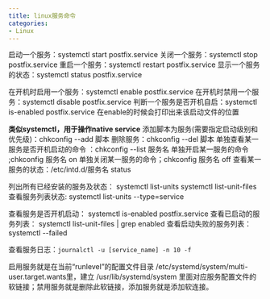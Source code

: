 ```yaml
---
title: linux服务命令
categories:
- Linux
---
```

启动一个服务：systemctl start postfix.service
关闭一个服务：systemctl stop postfix.service
重启一个服务：systemctl restart postfix.service
显示一个服务的状态：systemctl status postfix.service

在开机时启用一个服务：systemctl enable postfix.service
在开机时禁用一个服务：systemctl disable postfix.service
判断一个服务是否开机自启：systemctl is-enabled postfix.service
在enable的时候会打印出来该启动文件的位置

**类似systemctl，用于操作native service**
添加脚本为服务(需要指定启动级别和优先级)：chkconfig --add 脚本
删除服务：chkconfig --del 脚本
单独查看某一服务是否开机启动的命令 ：chkconfig --list 服务名
单独开启某一服务的命令 ;chkconfig 服务名 on 
单独关闭某一服务的命令；chkconfig 服务名 off
查看某一服务的状态：/etc/intd.d/服务名 status

列出所有已经安装的服务及状态：
systemctl list-units
systemctl list-unit-files 
查看服务列表状态:
systemctl list-units --type=service 

查看服务是否开机启动： systemctl is-enabled postfix.service
查看已启动的服务列表： systemctl list-unit-files | grep enabled
查看启动失败的服务列表： systemctl --failed

查看服务日志：`journalctl -u [service_name] -n 10 -f`

启用服务就是在当前“runlevel”的配置文件目录  /etc/systemd/system/multi-user.target.wants里，建立 /usr/lib/systemd/system 里面对应服务配置文件的软链接；禁用服务就是删除此软链接，添加服务就是添加软连接。
